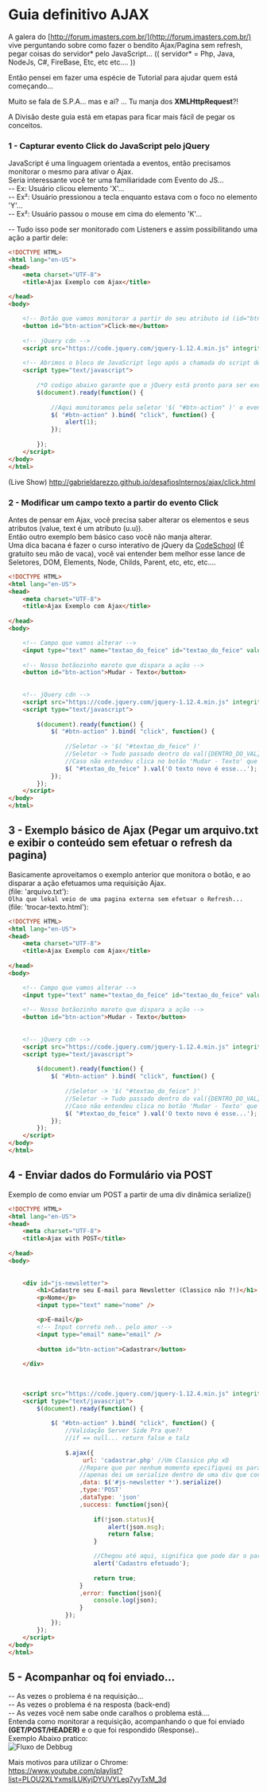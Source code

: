 # Guia definitivo AJAX  

A galera do [http://forum.imasters.com.br/](http://forum.imasters.com.br/) vive perguntando sobre como fazer o bendito Ajax/Pagina sem refresh, pegar coisas do servidor* pelo JavaScript...
(( servidor* = Php, Java, NodeJs, C#, FireBase, Etc, etc etc.... ))

Então pensei em fazer uma espécie de Tutorial para ajudar quem está começando...

Muito se fala de S.P.A... mas e ai? ...
Tu manja dos **XMLHttpRequest**?!

A Divisão deste guia está em etapas para ficar mais fácil de pegar os conceitos.

### 1 - Capturar evento Click do JavaScript pelo jQuery
	
JavaScript é uma linguagem orientada a eventos, então precisamos monitorar o mesmo para ativar o Ajax.  
Seria interessante você ter uma familiaridade com Evento do JS...  
-- Ex: Usuário clicou elemento 'X'...  
-- Ex²: Usuário pressionou a tecla enquanto estava com o foco no elemento 'Y'...  
-- Ex²: Usuário passou o mouse em cima do elemento 'K'...  
	 
-- Tudo isso pode ser monitorado com Listeners e assim possibilitando uma ação a partir dele:
```html
<!DOCTYPE HTML>
<html lang="en-US">
<head>
	<meta charset="UTF-8">
	<title>Ajax Exemplo com Ajax</title>
	
</head>
<body>

	<!-- Botão que vamos monitorar a partir do seu atributo id (id="btn-action") -->
	<button id="btn-action">Click-me</button>
	
	<!-- jQuery cdn -->
	<script src="https://code.jquery.com/jquery-1.12.4.min.js" integrity="sha256-ZosEbRLbNQzLpnKIkEdrPv7lOy9C27hHQ+Xp8a4MxAQ=" crossorigin="anonymous"></script>
	
	<!-- Abrimos o bloco de JavaScript logo após a chamada do script de jQuery-->
	<script type="text/javascript">
		
		/*O codigo abaixo garante que o jQuery está pronto para ser executado.*/
		$(document).ready(function() {
		
			//Aqui monitoramos pelo seletor '$( "#btn-action" )' o evento 'click', assim que o evento ocorrer a function() é chamada...
			$( "#btn-action" ).bind( "click", function() {
				alert(1);
			});
		
		});
	</script>
</body>
</html>
```
(Live Show)
http://gabrieldarezzo.github.io/desafiosInternos/ajax/click.html



### 2 - Modificar um campo texto a partir do evento Click  
Antes de pensar em Ajax, você precisa saber alterar os elementos e seus atributos (value, text é um atributo (u.u)).  
Então outro exemplo bem básico caso você não manja alterar.  
Uma dica bacana é fazer o curso interativo de jQuery da [CodeSchool](http://try.jquery.com/) (É gratuito seu mão de vaca), você vai entender bem melhor esse lance de Seletores, DOM, Elements, Node, Childs, Parent, etc, etc, etc....  

```html
<!DOCTYPE HTML>
<html lang="en-US">
<head>
	<meta charset="UTF-8">
	<title>Ajax Exemplo com Ajax</title>
	
</head>
<body>

	<!-- Campo que vamos alterar -->
	<input type="text" name="textao_do_feice" id="textao_do_feice" value="aqui é o texto antigo..."/>
	
	<!-- Nosso botãozinho maroto que dispara a ação -->
	<button id="btn-action">Mudar - Texto</button>
	
	
	<!-- jQuery cdn -->
	<script src="https://code.jquery.com/jquery-1.12.4.min.js" integrity="sha256-ZosEbRLbNQzLpnKIkEdrPv7lOy9C27hHQ+Xp8a4MxAQ=" crossorigin="anonymous"></script>
	<script type="text/javascript">
		
		$(document).ready(function() {		
			$( "#btn-action" ).bind( "click", function() {
			
				//Seletor -> '$( "#textao_do_feice" )'
				//Seletor -> Tudo passado dentro do val({DENTRO_DO_VAL}) é inserido dentro do atributo value....
				//Caso não entendeu clica no botão 'Mudar - Texto' que você entende ....
				$( "#textao_do_feice" ).val('O texto novo é esse...');
			});		
		});
	</script>
</body>
</html>
```

## 3 - Exemplo básico de Ajax (Pegar um arquivo.txt e exibir o conteúdo sem efetuar o refresh da pagina)  
Basicamente aproveitamos o exemplo anterior que monitora o botão, e ao disparar a ação efetuamos uma requisição Ajax.  
(file: 'arquivo.txt'):  
```Olha que lekal veio de uma pagina externa sem efetuar o Refresh...```  
(file: 'trocar-texto.html'):	  
```html
<!DOCTYPE HTML>
<html lang="en-US">
<head>
	<meta charset="UTF-8">
	<title>Ajax Exemplo com Ajax</title>
	
</head>
<body>

	<!-- Campo que vamos alterar -->
	<input type="text" name="textao_do_feice" id="textao_do_feice" value="aqui é o texto antigo..."/>
	
	<!-- Nosso botãozinho maroto que dispara a ação -->
	<button id="btn-action">Mudar - Texto</button>
	
	
	<!-- jQuery cdn -->
	<script src="https://code.jquery.com/jquery-1.12.4.min.js" integrity="sha256-ZosEbRLbNQzLpnKIkEdrPv7lOy9C27hHQ+Xp8a4MxAQ=" crossorigin="anonymous"></script>
	<script type="text/javascript">
		
		$(document).ready(function() {		
			$( "#btn-action" ).bind( "click", function() {
			
				//Seletor -> '$( "#textao_do_feice" )'
				//Seletor -> Tudo passado dentro do val({DENTRO_DO_VAL}) é inserido dentro do atributo value....
				//Caso não entendeu clica no botão 'Mudar - Texto' que você entende ....
				$( "#textao_do_feice" ).val('O texto novo é esse...');
			});		
		});
	</script>
</body>
</html>
```

## 4 - Enviar dados do Formulário via POST 
Exemplo de como enviar um POST a partir de uma div dinâmica serialize()
```html
<!DOCTYPE HTML>
<html lang="en-US">
<head>
	<meta charset="UTF-8">
	<title>Ajax with POST</title>
	
</head>
<body>
	
	
	<div id="js-newsletter">
		<h1>Cadastre seu E-mail para Newsletter (Classico não ?!)</h1>
		<p>Nome</p>
		<input type="text" name="nome" />

		<p>E-mail</p>
		<!-- Input correto neh.. pelo amor -->
		<input type="email" name="email" />
		
		<button id="btn-action">Cadastrar</button>
		
	</div>
	
	
	
	<script src="https://code.jquery.com/jquery-1.12.4.min.js" integrity="sha256-ZosEbRLbNQzLpnKIkEdrPv7lOy9C27hHQ+Xp8a4MxAQ=" crossorigin="anonymous"></script>
	<script type="text/javascript">
		$(document).ready(function() {
		
			$( "#btn-action" ).bind( "click", function() {
				//Validação Server Side Pra que?!
				//if == null... return false e talz
			
				$.ajax({
					 url: 'cadastrar.php' //Um Classico php xD					 
					//Repare que por nenhum momento epecifiquei os parametros que precisam ser enviados..
					//apenas dei um serialize dentro de uma div que contem todos os campos
					,data: $('#js-newsletter *').serialize()
					,type:'POST'
					,dataType: 'json'
					,success: function(json){
						
						if(!json.status){
							alert(json.msg);
							return false;
						}

						//Chegou até aqui, significa que pode dar o parabens...
						alert('Cadastro efetuado');
						
						return true;
					}
					,error: function(json){
						console.log(json);
					}
				});
			});
		});
	</script>
</body>
</html>
```

## 5 - Acompanhar oq foi enviado...
-- As vezes o problema é na requisição...  
-- As vezes o problema é na resposta (back-end)  
-- As vezes você nem sabe onde caralhos o problema está....  
Entenda como monitorar a requisição, acompanhando  o que foi enviado **(GET/POST/HEADER)** e o que foi respondido (Response)..  
Exemplo Abaixo pratico:  
![Fluxo de Debbug](https://gabrieldarezzo.github.io/imasters/img/ajax_fluxo.png)
	
Mais motivos para utilizar o Chrome:  
https://www.youtube.com/playlist?list=PLOU2XLYxmsILUKyjDYUVYLeq7yyTxM_3d